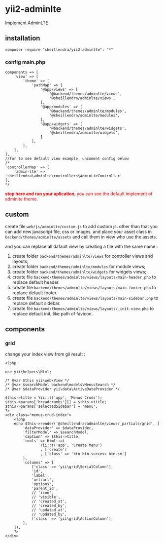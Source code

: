 # yii2-adminlte
Implement AdminLTE 


## installation

```composer require "sheillendra/yii2-adminlte": "*"```

### config main.php

```
components => [
    'view' => [
        'theme' => [
            'pathMap' => [
                '@app/views' => [
                    '@backend/themes/adminlte/views',
                    '@sheillendra/adminlte/views',
                ],
                '@app/modules' => [
                    '@backend/themes/adminlte/modules',
                    '@sheillendra/adminlte/modules',
                ],
                '@app/widgets' => [
                    '@backend/themes/adminlte/widgets',
                    '@sheillendra/adminlte/widgets',
                ]
            ],
        ],
    ],
],
//for to see default view example, uncoment config below
/*
'controllerMap' => [
    'admin-lte' => 'sheillendra\adminlte\controllers\AdminLteController'
],
*/
```

<span style="color:red">**stop here and run your aplication**, you can see the default implement of adminlte theme.<span/>


## custom

create file ```web/js/adminlte/custom.js``` to add custom js.
other than that you can add new javascript file, css or images,
and place your asset class in ```backend/themes/adminlte/assets```
and call them in view who use the assets.

and you can replace all dafault view by creating a file with the same name : 
1. create folder ```backend/themes/adminlte/views``` for controller views and layouts;
2. create folder ```backend/themes/adminlte/modules``` for module views;
3. create folder ```backend/themes/adminlte/widgets``` for widgets views;
4. create file ```backend/themes/adminlte/views/layouts/main-header.php``` to replace default header.
4. create file ```backend/themes/adminlte/views/layouts/main-footer.php``` to replace default footer.
4. create file ```backend/themes/adminlte/views/layouts/main-sidebar.php``` to replace default sidebar.
5. create file ```backend/themes/adminlte/views/layouts/_init-view.php``` to replace default init, like path of favicon.

## components

### grid

change your index view from gii result :
```
<?php

use yii\helpers\Html;

/* @var $this yii\web\View */
/* @var $searchModel backend\models\MenusSearch */
/* @var $dataProvider yii\data\ActiveDataProvider */

$this->title = Yii::t('app', 'Menus Cruds');
$this->params['breadcrumbs'][] = $this->title;
$this->params['selectedSidebar'] = 'menu';
?>
<div class="menus-crud-index">
    <?php
    echo $this->render('@sheillendra/adminlte/views/_partials/grid', [
        'dataProvider' => $dataProvider,
        'filterModel' => $searchModel,
        'caption' => $this->title,
        'tools' => Html::a(
                Yii::t('app', 'Create Menu')
                , ['create']
                , ['class' => 'btn btn-success btn-sm']
        ),
        'columns' => [
            ['class' => 'yii\grid\SerialColumn'],
            'id',
            'label',
            'url:url',
            'options',
            'parent_id',
            // 'icon',
            // 'visible',
            // 'created_at',
            // 'created_by',
            // 'updated_at',
            // 'updated_by',
            ['class' => 'yii\grid\ActionColumn'],
        ],
    ]);
    ?>
</div>
```